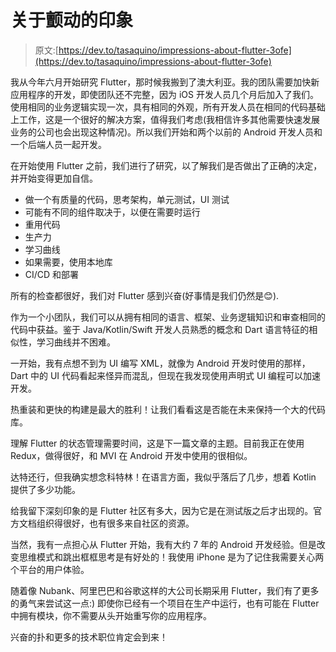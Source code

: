 # 关于颤动的印象

> 原文:[https://dev.to/tasaquino/impressions-about-flutter-3ofe](https://dev.to/tasaquino/impressions-about-flutter-3ofe)

我从今年六月开始研究 Flutter，那时候我搬到了澳大利亚。我的团队需要加快新应用程序的开发，即使团队还不完整，因为 iOS 开发人员几个月后加入了我们。使用相同的业务逻辑实现一次，具有相同的外观，所有开发人员在相同的代码基础上工作，这是一个很好的解决方案，值得我们考虑(我相信许多其他需要快速发展业务的公司也会出现这种情况)。所以我们开始和两个以前的 Android 开发人员和一个后端人员一起开发。

在开始使用 Flutter 之前，我们进行了研究，以了解我们是否做出了正确的决定，并开始变得更加自信。

*   做一个有质量的代码，思考架构，单元测试，UI 测试
*   可能有不同的组件取决于，以便在需要时运行
*   重用代码
*   生产力
*   学习曲线
*   如果需要，使用本地库
*   CI/CD 和部署

所有的检查都很好，我们对 Flutter 感到兴奋(好事情是我们仍然是😊).

作为一个小团队，我们可以从拥有相同的语言、框架、业务逻辑知识和审查相同的代码中获益。鉴于 Java/Kotlin/Swift 开发人员熟悉的概念和 Dart 语言特征的相似性，学习曲线并不困难。

一开始，我有点想不到为 UI 编写 XML，就像为 Android 开发时使用的那样，Dart 中的 UI 代码看起来怪异而混乱，但现在我发现使用声明式 UI 编程可以加速开发。

热重装和更快的构建是最大的胜利！让我们看看这是否能在未来保持一个大的代码库。

理解 Flutter 的状态管理需要时间，这是下一篇文章的主题。目前我正在使用 Redux，做得很好，和 MVI 在 Android 开发中使用的很相似。

达特还行，但我确实想念科特林！在语言方面，我似乎落后了几步，想着 Kotlin 提供了多少功能。

给我留下深刻印象的是 Flutter 社区有多大，因为它是在测试版之后才出现的。官方文档组织得很好，也有很多来自社区的资源。

当然，我有一点担心从 Flutter 开始，我有大约 7 年的 Android 开发经验。但是改变思维模式和跳出框框思考是有好处的！我使用 iPhone 是为了记住我需要关心两个平台的用户体验。

随着像 Nubank、阿里巴巴和谷歌这样的大公司长期采用 Flutter，我们有了更多的勇气来尝试这一点:)
即使你已经有一个项目在生产中运行，也有可能在 Flutter 中拥有模块，你不需要从头开始重写你的应用程序。

兴奋的扑和更多的技术职位肯定会到来！